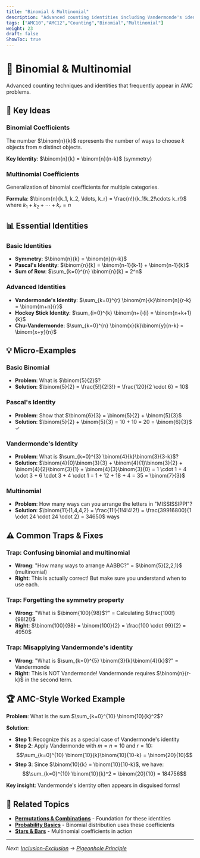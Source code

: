 ```yaml
---
title: "Binomial & Multinomial"
description: "Advanced counting identities including Vandermonde's identity, hockey stick identity, and multinomial coefficients."
tags: ["AMC10","AMC12","Counting","Binomial","Multinomial"]
weight: 23
draft: false
ShowToc: true
---
```


# 🧮 Binomial & Multinomial

Advanced counting techniques and identities that frequently appear in AMC problems.

## 🎯 Key Ideas

### Binomial Coefficients
The number $\binom{n}{k}$ represents the number of ways to choose $k$ objects from $n$ distinct objects.

**Key Identity**: $\binom{n}{k} = \binom{n}{n-k}$ (symmetry)

### Multinomial Coefficients
Generalization of binomial coefficients for multiple categories.

**Formula**: $\binom{n}{k_1, k_2, \ldots, k_r} = \frac{n!}{k_1!k_2!\cdots k_r!}$ where $k_1 + k_2 + \cdots + k_r = n$

## 📊 Essential Identities

### Basic Identities
- **Symmetry**: $\binom{n}{k} = \binom{n}{n-k}$
- **Pascal's Identity**: $\binom{n}{k} = \binom{n-1}{k-1} + \binom{n-1}{k}$
- **Sum of Row**: $\sum_{k=0}^{n} \binom{n}{k} = 2^n$

### Advanced Identities
- **Vandermonde's Identity**: $\sum_{k=0}^{r} \binom{m}{k}\binom{n}{r-k} = \binom{m+n}{r}$
- **Hockey Stick Identity**: $\sum_{i=0}^{k} \binom{n+i}{i} = \binom{n+k+1}{k}$
- **Chu-Vandermonde**: $\sum_{k=0}^{n} \binom{x}{k}\binom{y}{n-k} = \binom{x+y}{n}$

## 💡 Micro-Examples

### Basic Binomial
- **Problem**: What is $\binom{5}{2}$?
- **Solution**: $\binom{5}{2} = \frac{5!}{2!3!} = \frac{120}{2 \cdot 6} = 10$

### Pascal's Identity
- **Problem**: Show that $\binom{6}{3} = \binom{5}{2} + \binom{5}{3}$
- **Solution**: $\binom{5}{2} + \binom{5}{3} = 10 + 10 = 20 = \binom{6}{3}$ ✓

### Vandermonde's Identity
- **Problem**: What is $\sum_{k=0}^{3} \binom{4}{k}\binom{3}{3-k}$?
- **Solution**: $\binom{4}{0}\binom{3}{3} + \binom{4}{1}\binom{3}{2} + \binom{4}{2}\binom{3}{1} + \binom{4}{3}\binom{3}{0} = 1 \cdot 1 + 4 \cdot 3 + 6 \cdot 3 + 4 \cdot 1 = 1 + 12 + 18 + 4 = 35 = \binom{7}{3}$

### Multinomial
- **Problem**: How many ways can you arrange the letters in "MISSISSIPPI"?
- **Solution**: $\binom{11}{1,4,4,2} = \frac{11!}{1!4!4!2!} = \frac{39916800}{1 \cdot 24 \cdot 24 \cdot 2} = 34650$ ways

## ⚠️ Common Traps & Fixes

### **Trap**: Confusing binomial and multinomial
- **Wrong**: "How many ways to arrange AABBC?" = $\binom{5}{2,2,1}$ (multinomial)
- **Right**: This is actually correct! But make sure you understand when to use each.

### **Trap**: Forgetting the symmetry property
- **Wrong**: "What is $\binom{100}{98}$?" = Calculating $\frac{100!}{98!2!}$
- **Right**: $\binom{100}{98} = \binom{100}{2} = \frac{100 \cdot 99}{2} = 4950$

### **Trap**: Misapplying Vandermonde's identity
- **Wrong**: "What is $\sum_{k=0}^{5} \binom{3}{k}\binom{4}{k}$?" = Vandermonde
- **Right**: This is NOT Vandermonde! Vandermonde requires $\binom{n}{r-k}$ in the second term.

## 🏆 AMC-Style Worked Example

**Problem**: What is the sum $\sum_{k=0}^{10} \binom{10}{k}^2$?

**Solution**:
- **Step 1**: Recognize this as a special case of Vandermonde's identity
- **Step 2**: Apply Vandermonde with $m = n = 10$ and $r = 10$:
  $$\sum_{k=0}^{10} \binom{10}{k}\binom{10}{10-k} = \binom{20}{10}$$
- **Step 3**: Since $\binom{10}{k} = \binom{10}{10-k}$, we have:
  $$\sum_{k=0}^{10} \binom{10}{k}^2 = \binom{20}{10} = 184756$$

**Key insight**: Vandermonde's identity often appears in disguised forms!

## 🔗 Related Topics

- **[Permutations & Combinations](permutations-combinations)** - Foundation for these identities
- **[Probability Basics](probability-basics)** - Binomial distribution uses these coefficients
- **[Stars & Bars](stars-and-bars)** - Multinomial coefficients in action

---

*Next: [Inclusion-Exclusion](inclusion-exclusion) → [Pigeonhole Principle](pigeonhole)*
